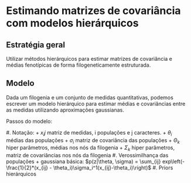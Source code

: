 Estimando matrizes de covariância com modelos hierárquicos
==========================================================

Estratégia geral
----------------

Utilizar métodos hierárquicos para estimar matrizes de covariância e
médias fenotípicas de forma filogeneticamente estruturada.

Modelo
------

Dada um filogenia e um conjunto de medidas quantitativas, podemos escrever um modelo hierárquico para estimar médias e covariâncias entre as medidas utilizando aproximações gaussianas.

Passos do modelo:

#. Notação:
    + $x_ij$ matriz de medidas, i populações e j caracteres.
    + $\theta_i$ médias das populações
    + $\sigma_i$ matriz de covariância das populações
    + $\Theta_k$ hiper parâmetros, médias nos nós da filogenia
    + $\Sigma_k$ hiper parâmetros, matriz de covariâncias nos nós da filogenia
#. Verossimilhança das populações
    + gaussiana básica: $p(z|\theta, \sigma) = \sum_{ij} exp\left(-\frac{1}{2}*(x_{ij} - \theta_i)\sigma_i^1(x_{ij}-\theta_i)\right)$
#. Priors hierárquicos
